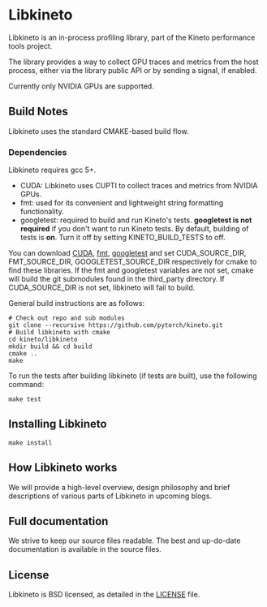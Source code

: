 # Libkineto

Libkineto is an in-process profiling library, part of the Kineto performance
tools project.

The library provides a way to collect GPU traces and metrics from the host
process, either via the library public API or by sending a signal, if enabled.

Currently only NVIDIA GPUs are supported.

## Build Notes
Libkineto uses the standard CMAKE-based build flow.

### Dependencies
Libkineto requires gcc 5+.

- CUDA: Libkineto uses CUPTI to collect traces and metrics from NVIDIA GPUs.
- fmt: used for its convenient and lightweight string formatting functionality.
- googletest: required to build and run Kineto's tests. **googletest is not
required** if you don't want to run Kineto tests. By default, building of tests
is **on**. Turn it off by setting KINETO\_BUILD\_TESTS to off.

You can download [CUDA][1], [fmt][2], [googletest][3] and set
CUDA\_SOURCE\_DIR, FMT\_SOURCE\_DIR, GOOGLETEST\_SOURCE\_DIR respectively for
cmake to find these libraries. If the fmt and googletest variables are not set, cmake will
build the git submodules found in the third\_party directory.
If CUDA\_SOURCE\_DIR is not set, libkineto will fail to build.

General build instructions are as follows:

```
# Check out repo and sub modules
git clone --recursive https://github.com/pytorch/kineto.git
# Build libkineto with cmake
cd kineto/libkineto
mkdir build && cd build
cmake ..
make
```

To run the tests after building libkineto (if tests are built), use the following
command:
```
make test
```

## Installing Libkineto
```
make install
```

## How Libkineto works
We will provide a high-level overview, design philosophy and brief descriptions of various
parts of Libkineto in upcoming blogs.

## Full documentation
We strive to keep our source files readable. The best and up-do-date
documentation is available in the source files.

## License
Libkineto is BSD licensed, as detailed in the [LICENSE](../LICENSE) file.

[1]:https://developer.nvidia.com/CUPTI-CTK10_2
[2]:https://github.com/fmt
[3]:https://github.com/google/googletest
